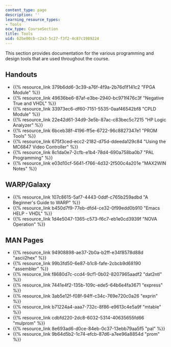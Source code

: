 ```yaml
---
content_type: page
description: ''
learning_resource_types:
- Tools
ocw_type: CourseSection
title: Tools
uid: 62be00cb-c2a3-5c27-f3f2-4c87c1989224
---
```


This section provides documentation for the various programming and design tools that are used throughout the course.

Handouts
--------

*   {{% resource_link 379b6dd6-3c39-a76f-4f9a-2b76d1f141c2 "FPGA Module" %}}
*   {{% resource_link 49636be6-87af-e3be-2940-bc971f476c3f "Negative True and VHDL" %}}
*   {{% resource_link 33973ec6-df60-7151-5535-0aaf46542bf8 "CPLD Module" %}}
*   {{% resource_link 22e42d61-34d9-3e5b-87ac-c83bec5c7215 "HP Logic Analyzer" %}}
*   {{% resource_link 6bceb38f-4196-ff5e-6722-96c8827347e1 "PROM Tools" %}}
*   {{% resource_link 675f3ced-ecc2-2182-d75d-ddeeda129c84 "Using the MC6847 Video Controller" %}}
*   {{% resource_link 8c1da0e7-2cfb-e1b4-78d4-690a758ba0b7 "PAL Programming" %}}
*   {{% resource_link e03d10cf-5641-f766-4d32-2f500c4a201e "MAX2WIN Notes" %}}

WARP/Galaxy
-----------

*   {{% resource_link 107c8615-5af7-4443-0ddf-c765b259adbd "A Beginner's Guide to WARP" %}}
*   {{% resource_link b450d7f9-77eb-dfd4-ce32-0f99edd0b910 "Emacs HELP - VHDL" %}}
*   {{% resource_link 1d4e5047-1365-c573-f6c7-eb1e0cd3939f "NOVA Operation" %}}

MAN Pages
---------

*   {{% resource_link 94908898-ae37-2b0a-b2ff-e34f8578d88d "ascii2hex" %}}
*   {{% resource_link 99b3fd50-6e87-b1c8-fafe-2cbcb9d68190 "assembler" %}}
*   {{% resource_link f8680d7c-ccd4-9cf1-0b02-8207965aadf2 "dat2ntl" %}}
*   {{% resource_link 7441e4f2-135b-109c-ede5-64b6e4fa3671 "express" %}}
*   {{% resource_link 3ab5e12f-f08f-94ff-c34c-769e720c0a26 "exprin" %}}
*   {{% resource_link b71224a4-aaa7-732c-8f86-e9613c4e5a9f "mtable" %}}
*   {{% resource_link cdbfd220-2dc8-6032-5314-40635655fd66 "mulprom" %}}
*   {{% resource_link 8e693ad6-d0ce-84eb-0c37-13ebb79aa5f5 "pal" %}}
*   {{% resource_link 9b64d5b2-1c74-efcb-87d6-a7ee96a8854d "prom" %}}
